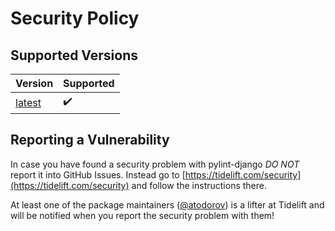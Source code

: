 # Security Policy

## Supported Versions

| Version | Supported          |
| ------- | ------------------ |
| [latest](https://pypi.org/project/pylint-django/) | :heavy_check_mark: |

## Reporting a Vulnerability

In case you have found a security problem with pylint-django *DO NOT* report
it into GitHub Issues. Instead go to
[https://tidelift.com/security](https://tidelift.com/security)
and follow the instructions there.

At least one of the package maintainers ([@atodorov](http://github.com/atodorov))
is a lifter at Tidelift and will be notified when you report the security
problem with them!
